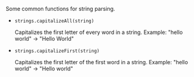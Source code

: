 Some common functions for string parsing.

- `strings.capitalizeAll(string)`

    Capitalizes the first letter of every word in a string. Example: "hello world" &rarr; "Hello World"
- `strings.capitalizeFirst(string)`

    Capitalizes the first letter of the first word in a string. Example: "hello world" &rarr; "Hello world"
